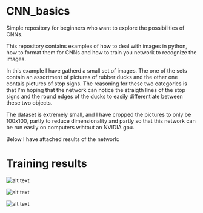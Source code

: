 # CNN_basics
Simple repository for beginners who want to explore the possibilities of CNNs.

This repository contains examples of how to deal with images in python, how to format them for CNNs and how to train you network to recognize the images. 

In this example I have gatherd a small set of images. The one of the sets contain an assortment of pictures of rubber ducks and the other one contais pictures of stop signs. The reasoning for these two categories is that I'm hoping that the network can notice the straigth lines of the stop signs and the round edges of the ducks to easily differentiate between these two objects. 

The dataset is extremely small, and I have cropped the pictures to only be 100x100, partly to reduce dimensionality and partly so that this network can be run easily on computers wihtout an NVIDIA gpu. 

Below I have attached results of the network:

# Training results
![alt text](https://i.imgur.com/h5cu3O6.png)

![alt text](https://i.imgur.com/NTNQO9s.png)

![alt text](https://i.imgur.com/o0y9YCe.png)

